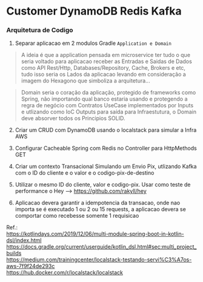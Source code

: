 # Customer DynamoDB Redis Kafka

### Arquitetura de Codigo

1. Separar aplicacao em 2 modulos Gradle `Application e Domain`
> A ideia é que a application pensada em microservice ter tudo o
>  que seria voltado para aplicacao receber as Entradas e Saidas de Dados 
>  como API Rest/Http, Databases/Repository, Cache, Brokers e etc,
> tudo isso seria os Lados da aplicacao levando em consideração 
>  a imagem do Hexagono que simboliza a arquitetura...

> Domain seria o coração da aplicação, protegido de frameworks
>  como Spring, não importando qual banco estaria usando e protegendo 
>  a regra de negócio com Contratos UseCase implementados por Inputs e
>  utlizando como IoC Outputs para saída para Infraestutura, o Domain 
>  deve absorver todos os Principios SOLID.
   
2. Criar um CRUD com DynamoDB usando o localstack para simular a Infra AWS
   
3. Configurar Cacheable Spring com Redis no Controller para HttpMethods GET
   
4. Criar um contexto Transacional Simulando um Envio Pix, utlizando Kafka com o ID 
do cliente e o valor e o codigo-pix-de-destino
      
5. Utilizar o mesmo ID do cliente, valor e codigo-pix. Usar como teste de performance o Hey --> https://github.com/rakyll/hey
   
6. Aplicacao devera garantir a idempotencia da transacao, onde nao importa se é executado 
1 ou 2 ou 15 requests, a aplicacao devera se comportar como recebesse somente 1 requisicao 





Ref.:   
https://kotlindays.com/2019/12/06/multi-module-spring-boot-in-kotlin-dsl/index.html   
https://docs.gradle.org/current/userguide/kotlin_dsl.html#sec:multi_project_builds    
https://medium.com/trainingcenter/localstack-testando-servi%C3%A7os-aws-7f9f24de293c   
https://hub.docker.com/r/localstack/localstack   
